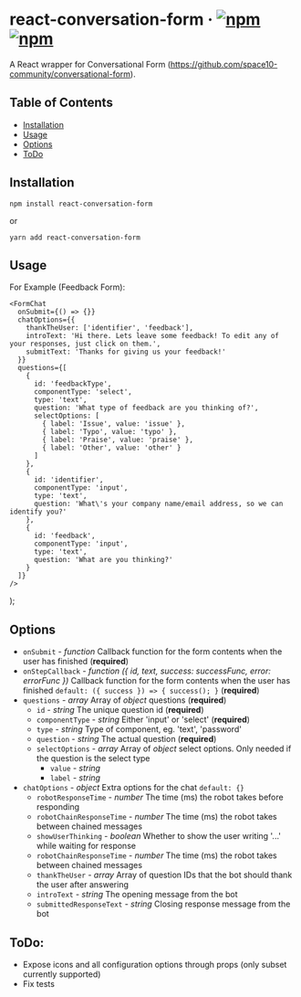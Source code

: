 # react-conversation-form &middot; [![npm](https://img.shields.io/npm/v/react-conversation-form.svg?style=flat-square)](https://www.npmjs.com/package/react-conversation-form)   [![npm](https://img.shields.io/npm/dw/react-conversation-form.svg?style=flat-square)]()

A React wrapper for Conversational Form (https://github.com/space10-community/conversational-form).

## Table of Contents

- [Installation](#installation)
- [Usage](#usage)
- [Options](#options)
- [ToDo](#todo)

## Installation

`npm install react-conversation-form`

or 

`yarn add react-conversation-form`

## Usage

For Example (Feedback Form):

    <FormChat
      onSubmit={() => {}}
      chatOptions={{
        thankTheUser: ['identifier', 'feedback'],
        introText: 'Hi there. Lets leave some feedback! To edit any of your responses, just click on them.',
        submitText: 'Thanks for giving us your feedback!'
      }}
      questions={[
        {
          id: 'feedbackType',
          componentType: 'select',
          type: 'text',
          question: 'What type of feedback are you thinking of?',
          selectOptions: [
            { label: 'Issue', value: 'issue' },
            { label: 'Typo', value: 'typo' },
            { label: 'Praise', value: 'praise' },
            { label: 'Other', value: 'other' }
          ]
        },
        {
          id: 'identifier',
          componentType: 'input',
          type: 'text',
          question: 'What\'s your company name/email address, so we can identify you?'
        },
        {
          id: 'feedback',
          componentType: 'input',
          type: 'text',
          question: 'What are you thinking?'
        }
      ]}
    />
  );
  
## Options

* `onSubmit` - *function* Callback function for the form contents when the user has finished (**required**)
* `onStepCallback` - *function ({ id, text, success: successFunc, error: errorFunc })* Callback function for the form contents when the user has finished `default: ({ success }) => { success(); }` (**required**)
* `questions` - *array* Array of *object* questions (**required**)
    * `id` - *string* The unique question id (**required**)
    * `componentType` - *string* Either 'input' or 'select' (**required**)
    * `type` - *string* Type of component, eg. 'text', 'password'
    * `question` - *string* The actual question (**required**)
    * `selectOptions` - *array* Array of *object* select options. Only needed if the question is the select type
        * `value` - *string*
        * `label` - *string*
* `chatOptions` - *object* Extra options for the chat `default: {}`
    * `robotResponseTime` - *number* The time (ms) the robot takes before responding
    * `robotChainResponseTime` - *number* The time (ms) the robot takes between chained messages
    * `showUserThinking` - *boolean* Whether to show the user writing '...' while waiting for response
    * `robotChainResponseTime` - *number* The time (ms) the robot takes between chained messages
    * `thankTheUser` - *array* Array of question IDs that the bot should thank the user after answering
    * `introText` - *string* The opening message from the bot
    * `submittedResponseText` - *string* Closing response message from the bot









## ToDo:

- Expose icons and all configuration options through props (only subset currently supported)
- Fix tests
